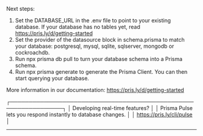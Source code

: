 Next steps:
1. Set the DATABASE_URL in the .env file to point to your existing database. If your database has no tables yet, read https://pris.ly/d/getting-started
2. Set the provider of the datasource block in schema.prisma to match your database: postgresql, mysql, sqlite, sqlserver, mongodb or cockroachdb.
3. Run npx prisma db pull to turn your database schema into a Prisma schema.
4. Run npx prisma generate to generate the Prisma Client. You can then start querying your database.

More information in our documentation:
https://pris.ly/d/getting-started

┌────────────────────────────────────────────────────────────────┐
│  Developing real-time features?                                │
│  Prisma Pulse lets you respond instantly to database changes.  │
│  https://pris.ly/cli/pulse                                     │
 ________________________________________________________________